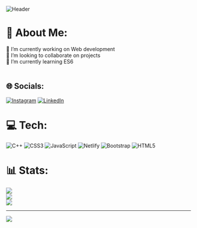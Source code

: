 ![Header](./your-header-image-name.png)
# 💫 About Me:
🔭 I’m currently working on Web development<br>👯 I’m looking to collaborate on projects<br>🌱 I’m currently learning ES6<br><br>


## 🌐 Socials:
[![Instagram](https://img.shields.io/badge/Instagram-%23E4405F.svg?logo=Instagram&logoColor=white)](https://instagram.com/ayesh_enayat) [![LinkedIn](https://img.shields.io/badge/LinkedIn-%230077B5.svg?logo=linkedin&logoColor=white)](https://www.linkedin.com/in/ayesha-muhammad-enayat-hussain-899bb1269/) 

# 💻 Tech:
![C++](https://img.shields.io/badge/c++-%2300599C.svg?style=plastic&logo=c%2B%2B&logoColor=white) ![CSS3](https://img.shields.io/badge/css3-%231572B6.svg?style=plastic&logo=css3&logoColor=white) ![JavaScript](https://img.shields.io/badge/javascript-%23323330.svg?style=plastic&logo=javascript&logoColor=%23F7DF1E) ![Netlify](https://img.shields.io/badge/netlify-%23000000.svg?style=plastic&logo=netlify&logoColor=#00C7B7) ![Bootstrap](https://img.shields.io/badge/bootstrap-%238511FA.svg?style=plastic&logo=bootstrap&logoColor=white) ![HTML5](https://img.shields.io/badge/html5-%23E34F26.svg?style=plastic&logo=html5&logoColor=white)
# 📊 Stats:
![](https://github-readme-stats.vercel.app/api?username=ayesha-enayat&theme=gruvbox&hide_border=false&include_all_commits=true&count_private=false)<br/>
![](https://github-readme-streak-stats.herokuapp.com/?user=ayesha-enayat&theme=gruvbox&hide_border=false)<br/>
![](https://github-readme-stats.vercel.app/api/top-langs/?username=ayesha-enayat&theme=gruvbox&hide_border=false&include_all_commits=true&count_private=false&layout=compact)


---
[![](https://visitcount.itsvg.in/api?id=ayesha-enayat&icon=0&color=0)](https://visitcount.itsvg.in)

<!-- Proudly created with GPRM ( https://gprm.itsvg.in ) -->
